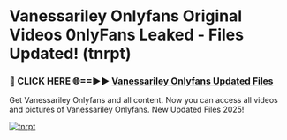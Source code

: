 # Vanessariley Onlyfans Original Videos 0nlyFans Leaked - Files Updated! (tnrpt)

<h3>🔴 CLICK HERE 🌐==►► <a href="https://tinyurl.com/2m67pmp6" rel="nofollow">Vanessariley Onlyfans Updated Files</a></h3>

Get Vanessariley Onlyfans and all content. Now you can access all videos and pictures of Vanessariley Onlyfans. New Updated Files 2025!

[![tnrpt](https://i.imgur.com/H4QAA4z.gif)](https://tinyurl.com/2m67pmp6)